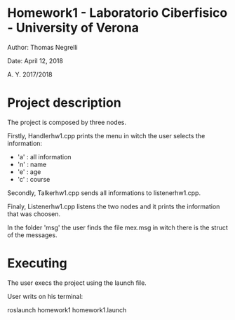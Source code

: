 # Homework1 - Laboratorio Ciberfisico - University of Verona

Author: Thomas Negrelli

Date: April 12, 2018

A. Y. 2017/2018

# Project description

The project is composed by three nodes.

Firstly, Handlerhw1.cpp prints the menu in witch the user selects the information:
- 'a' : all information
- 'n' : name
- 'e' : age
- 'c' : course

Secondly, Talkerhw1.cpp sends all informations to listenerhw1.cpp.

Finaly, Listenerhw1.cpp listens the two nodes and it prints the information that was choosen.

In the folder 'msg' the user finds the file mex.msg in witch there is the struct of the messages.

# Executing

The user execs the project using the launch file.

User writs on his terminal: 

roslaunch homework1 homework1.launch
